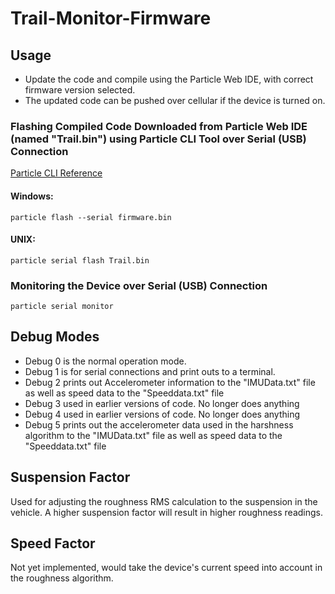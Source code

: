 # Trail-Monitor-Firmware

## Usage
- Update the code and compile using the Particle Web IDE, with correct firmware version selected.
- The updated code can be pushed over cellular if the device is turned on.
### Flashing Compiled Code Downloaded from Particle Web IDE (named "Trail.bin") using Particle CLI Tool over Serial (USB) Connection
[Particle CLI Reference](https://docs.particle.io/reference/cli/)
#### Windows:
```
particle flash --serial firmware.bin 
```
#### UNIX:
```
particle serial flash Trail.bin
```

### Monitoring the Device over Serial (USB) Connection
```
particle serial monitor
```

## Debug Modes
- Debug 0 is the normal operation mode.
- Debug 1 is for serial connections and print outs to a terminal.
- Debug 2 prints out Accelerometer information to the "IMUData.txt" file as well as speed data to the "Speeddata.txt" file
- Debug 3 used in earlier versions of code. No longer does anything
- Debug 4 used in earlier versions of code. No longer does anything
- Debug 5 prints out the accelerometer data used in the harshness algorithm to the "IMUData.txt" file as well as speed data to the "Speeddata.txt" file

## Suspension Factor
Used for adjusting the roughness RMS calculation to the suspension in the vehicle.  A higher suspension factor will result in higher roughness readings.  

## Speed Factor
Not yet implemented, would take the device's current speed into account in the roughness algorithm.


